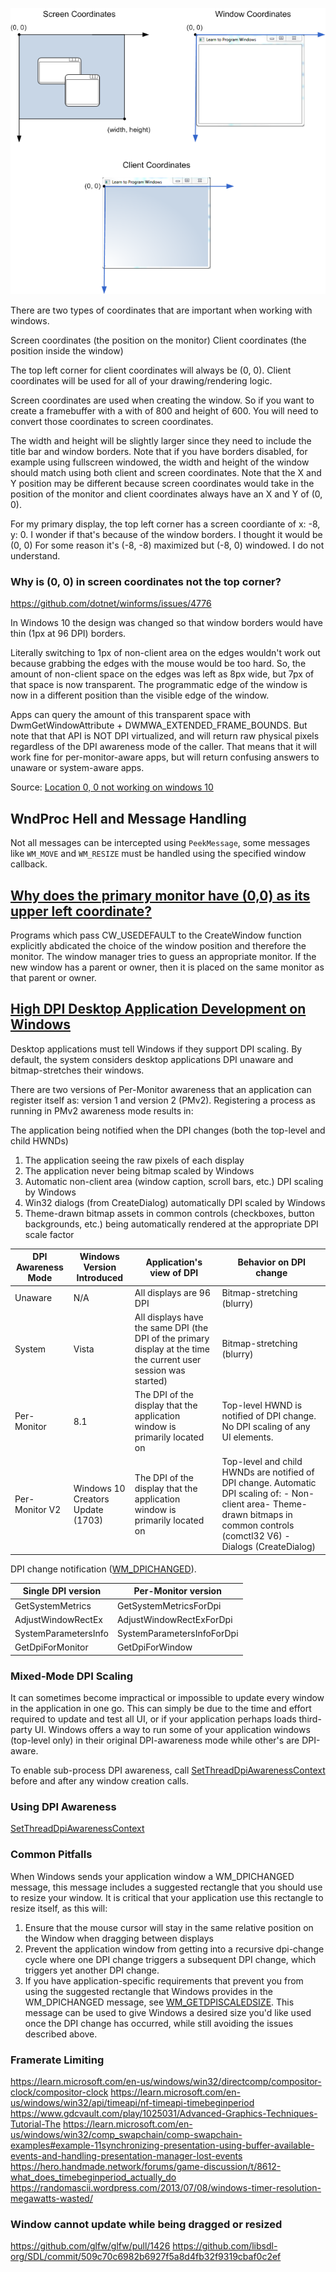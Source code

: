 ![](img/coordinates.png)

There are two types of coordinates that are important when working with windows. 

Screen coordinates (the position on the monitor) 
Client coordinates (the position inside the window)

The top left corner for client coordinates will always be (0, 0). Client coordinates will be used for all of your drawing/rendering logic. 

Screen coordinates are used when creating the window. So if you want to create a framebuffer with a with of 800 and height of 600. You will need to convert those coordinates to screen coordinates. 

The width and height will be slightly larger since they need to include the title bar and window borders. Note that if you have borders disabled, for example using fullscreen windowed, the width and height of the window should match using both client and screen coordinates. Note that the X and Y position may be different because screen coordinates would take in the position of the monitor and client coordinates always have an X and Y of (0, 0). 


For my primary display, the top left corner has a screen coordiante of x: -8, y: 0. I wonder if that's because of the window borders. I thought it would be (0, 0)
For some reason it's (-8, -8) maximized but (-8, 0) windowed. I do not understand.

### Why is (0, 0) in screen coordinates not the top corner?

https://github.com/dotnet/winforms/issues/4776

In Windows 10 the design was changed so that window borders would have thin (1px at 96 DPI) borders.

Literally switching to 1px of non-client area on the edges wouldn't work out because grabbing the edges with the mouse would be too hard. So, the amount of non-client space on the edges was left as 8px wide, but 7px of that space is now transparent. The programmatic edge of the window is now in a different position than the visible edge of the window.

Apps can query the amount of this transparent space with DwmGetWindowAttribute + DWMWA_EXTENDED_FRAME_BOUNDS. But note that that API is NOT DPI virtualized, and will return raw physical pixels regardless of the DPI awareness mode of the caller. That means that it will work fine for per-monitor-aware apps, but will return confusing answers to unaware or system-aware apps.

Source: [Location 0, 0 not working on windows 10
](https://github.com/dotnet/winforms/issues/4776#issuecomment-1227637666)


## WndProc Hell and Message Handling

Not all messages can be intercepted using `PeekMessage`, some messages like `WM_MOVE` and `WM_RESIZE` must be handled using the specified window callback. 

## [Why does the primary monitor have (0,0) as its upper left coordinate?](https://devblogs.microsoft.com/oldnewthing/20100820-00/?p=13093)

Programs which pass CW_USEDEFAULT to the CreateWindow function explicitly abdicated the choice of the window position and therefore the monitor. The window manager tries to guess an appropriate monitor. If the new window has a parent or owner, then it is placed on the same monitor as that parent or owner. 

## [High DPI Desktop Application Development on Windows](https://learn.microsoft.com/en-us/windows/win32/hidpi/high-dpi-desktop-application-development-on-windows)

Desktop applications must tell Windows if they support DPI scaling. By default, the system considers desktop applications DPI unaware and bitmap-stretches their windows.

There are two versions of Per-Monitor awareness that an application can register itself as: version 1 and version 2 (PMv2). Registering a process as running in PMv2 awareness mode results in:

The application being notified when the DPI changes (both the top-level and child HWNDs)

1. The application seeing the raw pixels of each display
2. The application never being bitmap scaled by Windows
3. Automatic non-client area (window caption, scroll bars, etc.) DPI scaling by Windows
4. Win32 dialogs (from CreateDialog) automatically DPI scaled by Windows
5. Theme-drawn bitmap assets in common controls (checkboxes, button backgrounds, etc.) being automatically rendered at the appropriate DPI scale factor

| DPI Awareness Mode | Windows Version Introduced | Application's view of DPI | Behavior on DPI change |
| --- | --- | --- | --- |
| Unaware | N/A | All displays are 96 DPI | Bitmap-stretching \(blurry\) |
| System | Vista | All displays have the same DPI \(the DPI of the primary display at the time the current user session was started\) | Bitmap-stretching \(blurry\) |
| Per-Monitor | 8.1 | The DPI of the display that the application window is primarily located on | Top-level HWND is notified of DPI change\. No DPI scaling of any UI elements\. |
| Per-Monitor V2 | Windows 10 Creators Update \(1703\) | The DPI of the display that the application window is primarily located on | Top-level and child HWNDs are notified of DPI change\. Automatic DPI scaling of\: - Non-client area- Theme-drawn bitmaps in common controls \(comctl32 V6\)  - Dialogs \(CreateDialog\) |

DPI change notification ([WM_DPICHANGED](https://learn.microsoft.com/en-us/windows/win32/hidpi/wm-dpichanged)). 

| Single DPI version | Per-Monitor version |
| --- | --- |
| GetSystemMetrics | GetSystemMetricsForDpi |
| AdjustWindowRectEx | AdjustWindowRectExForDpi |
| SystemParametersInfo | SystemParametersInfoForDpi |
| GetDpiForMonitor | GetDpiForWindow |


### Mixed-Mode DPI Scaling

It can sometimes become impractical or impossible to update every window in the application in one go. This can simply be due to the time and effort required to update and test all UI, or if your application perhaps loads third-party UI.
Windows offers a way to run some of your application windows (top-level only) in their original DPI-awareness mode while other's are DPI-aware.

To enable sub-process DPI awareness, call [SetThreadDpiAwarenessContext](https://learn.microsoft.com/en-us/windows/win32/api/winuser/nf-winuser-setthreaddpiawarenesscontext) before and after any window creation calls.

### Using DPI Awareness

[SetThreadDpiAwarenessContext](https://learn.microsoft.com/en-us/windows/win32/api/winuser/nf-winuser-setthreaddpiawarenesscontext)



### Common Pitfalls

When Windows sends your application window a WM_DPICHANGED message, this message includes a suggested rectangle that you should use to resize your window. It is critical that your application use this rectangle to resize itself, as this will:

1. Ensure that the mouse cursor will stay in the same relative position on the Window when dragging between displays
2. Prevent the application window from getting into a recursive dpi-change cycle where one DPI change triggers a subsequent DPI change, which triggers yet another DPI change.
3. If you have application-specific requirements that prevent you from using the suggested rectangle that Windows provides in the WM_DPICHANGED message, see [WM_GETDPISCALEDSIZE](https://learn.microsoft.com/en-us/windows/win32/hidpi/wm-getdpiscaledsize). This message can be used to give Windows a desired size you'd like used once the DPI change has occurred, while still avoiding the issues described above.


### Framerate Limiting

https://learn.microsoft.com/en-us/windows/win32/directcomp/compositor-clock/compositor-clock
https://learn.microsoft.com/en-us/windows/win32/api/timeapi/nf-timeapi-timebeginperiod
https://www.gdcvault.com/play/1025031/Advanced-Graphics-Techniques-Tutorial-The
https://learn.microsoft.com/en-us/windows/win32/comp_swapchain/comp-swapchain-examples#example-11synchronizing-presentation-using-buffer-available-events-and-handling-presentation-manager-lost-events
https://hero.handmade.network/forums/game-discussion/t/8612-what_does_timebeginperiod_actually_do
https://randomascii.wordpress.com/2013/07/08/windows-timer-resolution-megawatts-wasted/


### Window cannot update while being dragged or resized

https://github.com/glfw/glfw/pull/1426
https://github.com/libsdl-org/SDL/commit/509c70c6982b6927f5a8d4fb32f9319cbaf0c2ef